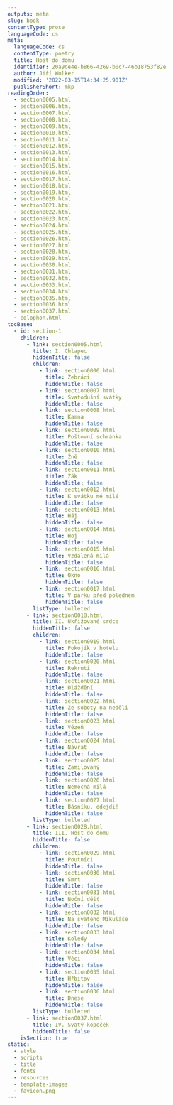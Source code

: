 ```yaml
---
outputs: meta
slug: book
contentType: prose
languageCode: cs
meta:
  languageCode: cs
  contentType: poetry
  title: Host do domu
  identifier: 20a9de4e-b866-4269-b0c7-46b18753f82e
  author: Jiří Wolker
  modified: '2022-03-15T14:34:25.901Z'
  publisherShort: mkp
readingOrder:
  - section0005.html
  - section0006.html
  - section0007.html
  - section0008.html
  - section0009.html
  - section0010.html
  - section0011.html
  - section0012.html
  - section0013.html
  - section0014.html
  - section0015.html
  - section0016.html
  - section0017.html
  - section0018.html
  - section0019.html
  - section0020.html
  - section0021.html
  - section0022.html
  - section0023.html
  - section0024.html
  - section0025.html
  - section0026.html
  - section0027.html
  - section0028.html
  - section0029.html
  - section0030.html
  - section0031.html
  - section0032.html
  - section0033.html
  - section0034.html
  - section0035.html
  - section0036.html
  - section0037.html
  - colophon.html
tocBase:
  - id: section-1
    children:
      - link: section0005.html
        title: I. Chlapec
        hiddenTitle: false
        children:
          - link: section0006.html
            title: Žebráci
            hiddenTitle: false
          - link: section0007.html
            title: Svatodušní svátky
            hiddenTitle: false
          - link: section0008.html
            title: Kamna
            hiddenTitle: false
          - link: section0009.html
            title: Poštovní schránka
            hiddenTitle: false
          - link: section0010.html
            title: Žně
            hiddenTitle: false
          - link: section0011.html
            title: Žák
            hiddenTitle: false
          - link: section0012.html
            title: K svátku mé milé
            hiddenTitle: false
          - link: section0013.html
            title: Háj
            hiddenTitle: false
          - link: section0014.html
            title: Hoj
            hiddenTitle: false
          - link: section0015.html
            title: Vzdálená milá
            hiddenTitle: false
          - link: section0016.html
            title: Okno
            hiddenTitle: false
          - link: section0017.html
            title: V parku před polednem
            hiddenTitle: false
        listType: bulleted
      - link: section0018.html
        title: II. Ukřižované srdce
        hiddenTitle: false
        children:
          - link: section0019.html
            title: Pokojík v hotelu
            hiddenTitle: false
          - link: section0020.html
            title: Rekruti
            hiddenTitle: false
          - link: section0021.html
            title: Dláždění
            hiddenTitle: false
          - link: section0022.html
            title: Ze soboty na neděli
            hiddenTitle: false
          - link: section0023.html
            title: Vězeň
            hiddenTitle: false
          - link: section0024.html
            title: Návrat
            hiddenTitle: false
          - link: section0025.html
            title: Zamilovaný
            hiddenTitle: false
          - link: section0026.html
            title: Nemocná milá
            hiddenTitle: false
          - link: section0027.html
            title: Básníku, odejdi!
            hiddenTitle: false
        listType: bulleted
      - link: section0028.html
        title: III. Host do domu
        hiddenTitle: false
        children:
          - link: section0029.html
            title: Poutníci
            hiddenTitle: false
          - link: section0030.html
            title: Smrt
            hiddenTitle: false
          - link: section0031.html
            title: Noční déšť
            hiddenTitle: false
          - link: section0032.html
            title: Na svatého Mikuláše
            hiddenTitle: false
          - link: section0033.html
            title: Koledy
            hiddenTitle: false
          - link: section0034.html
            title: Věci
            hiddenTitle: false
          - link: section0035.html
            title: Hřbitov
            hiddenTitle: false
          - link: section0036.html
            title: Dneše
            hiddenTitle: false
        listType: bulleted
      - link: section0037.html
        title: IV. Svatý kopeček
        hiddenTitle: false
    isSection: true
static:
  - style
  - scripts
  - title
  - fonts
  - resources
  - template-images
  - favicon.png
---
```

